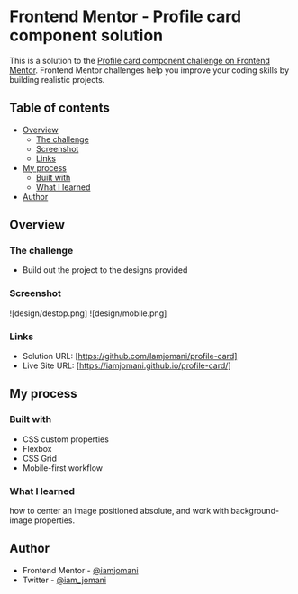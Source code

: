 # Frontend Mentor - Profile card component solution

This is a solution to the [Profile card component challenge on Frontend Mentor](https://www.frontendmentor.io/challenges/profile-card-component-cfArpWshJ). Frontend Mentor challenges help you improve your coding skills by building realistic projects. 

## Table of contents

- [Overview](#overview)
  - [The challenge](#the-challenge)
  - [Screenshot](#screenshot)
  - [Links](#links)
- [My process](#my-process)
  - [Built with](#built-with)
  - [What I learned](#what-i-learned)
- [Author](#author)

## Overview

### The challenge

- Build out the project to the designs provided

### Screenshot

![design/destop.png]
![design/mobile.png]


### Links

- Solution URL: [https://github.com/Iamjomani/profile-card]
- Live Site URL: [https://iamjomani.github.io/profile-card/]

## My process

### Built with
- CSS custom properties
- Flexbox
- CSS Grid
- Mobile-first workflow

### What I learned

how to center an image positioned absolute, and work with background-image properties.

## Author

- Frontend Mentor - [@iamjomani](https://www.frontendmentor.io/profile/iamjomani)
- Twitter - [@iam_jomani](https://www.twitter.com/iam_jomani)